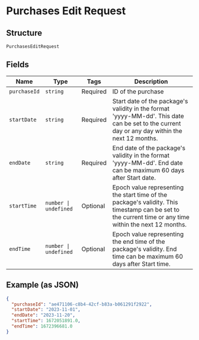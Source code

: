 
# Purchases Edit Request

## Structure

`PurchasesEditRequest`

## Fields

| Name | Type | Tags | Description |
|  --- | --- | --- | --- |
| `purchaseId` | `string` | Required | ID of the purchase |
| `startDate` | `string` | Required | Start date of the package's validity in the format 'yyyy-MM-dd'. This date can be set to the current day or any day within the next 12 months. |
| `endDate` | `string` | Required | End date of the package's validity in the format 'yyyy-MM-dd'. End date can be maximum 60 days after Start date. |
| `startTime` | `number \| undefined` | Optional | Epoch value representing the start time of the package's validity. This timestamp can be set to the current time or any time within the next 12 months. |
| `endTime` | `number \| undefined` | Optional | Epoch value representing the end time of the package's validity. End time can be maximum 60 days after Start time. |

## Example (as JSON)

```json
{
  "purchaseId": "ae471106-c8b4-42cf-b83a-b061291f2922",
  "startDate": "2023-11-01",
  "endDate": "2023-11-20",
  "startTime": 1672051891.0,
  "endTime": 1672396681.0
}
```

